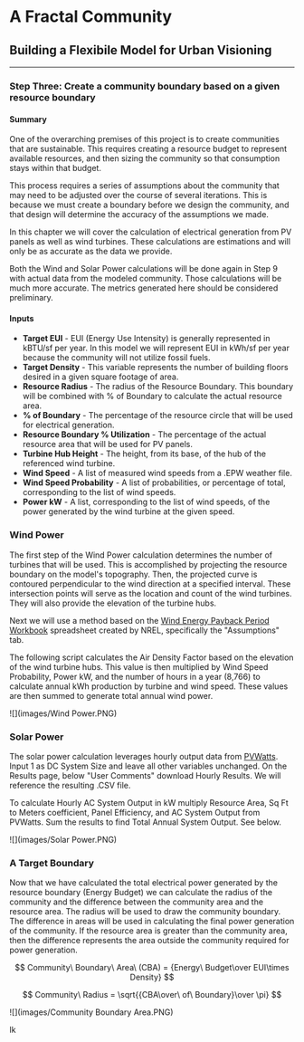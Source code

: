 # A Fractal Community
## Building a Flexibile Model for Urban Visioning
---

### Step Three: Create a community boundary based on a given resource boundary

#### Summary
One of the overarching premises of this project is to create communities that are sustainable. This requires creating a resource budget to represent available resources, and then sizing the community so that consumption stays within that budget. 

This process requires a series of assumptions about the community that may need to be adjusted over the course of several iterations. This is because we must create a boundary before we design the community, and that design will determine the accuracy of the assumptions we made. 

In this chapter we will cover the calculation of electrical generation from PV panels as well as wind turbines. These calculations are estimations and will only be as accurate as the data we provide. 

Both the Wind and Solar Power calculations will be done again in Step 9 with actual data from the modeled community. Those calculations will be much more accurate. The metrics generated here should be considered preliminary.

#### Inputs

- **Target EUI** - EUI (Energy Use Intensity) is generally represented in kBTU/sf per year. In this model we will represent EUI in kWh/sf per year because the community will not utilize fossil fuels.
- **Target Density** - This variable represents the number of building floors desired in a given square footage of area.
- **Resource Radius** - The radius of the Resource Boundary. This boundary will be combined with % of Boundary to calculate the actual resource area.
- **% of Boundary** - The percentage of the resource circle that will be used for electrical generation.
- **Resource Boundary % Utilization** - The percentage of the actual resource area that will be used for PV panels.
- **Turbine Hub Height** - The height, from its base, of the hub of the referenced wind turbine.
- **Wind Speed** - A list of measured wind speeds from a .EPW weather file. 
- **Wind Speed Probability** - A list of probabilities, or percentage of total, corresponding to the list of wind speeds.
- **Power kW** - A list, corresponding to the list of wind speeds, of the power generated by the wind turbine at the given speed. 

### Wind Power
The first step of the Wind Power calculation determines the number of turbines that will be used. This is accomplished by projecting the resource boundary on the  model's topography. Then, the projected curve is contoured perpendicular to the wind direction at a specified interval. These intersection points will serve as the location and count of the wind turbines. They will also provide the elevation of the turbine hubs. 

Next we will use a method based on the [Wind Energy Payback Period Workbook](www.nrel.gov/wind/docs/spread_sheet_Final.xls) spreadsheet created by NREL, specifically the "Assumptions" tab. 

The following script calculates the Air Density Factor based on the elevation of the wind turbine hubs. This value is then multiplied by Wind Speed Probability, Power kW, and the number of hours in a year (8,766) to calculate annual kWh production by turbine and wind speed. These values are then summed to generate total annual wind power.

![](images/Wind Power.PNG)


### Solar Power
The solar power calculation leverages hourly output data from [PVWatts](http://pvwatts.nrel.gov/). Input 1 as DC System Size and leave all other variables unchanged. On the Results page, below "User Comments" download Hourly Results. We will reference the resulting .CSV file. 

To calculate Hourly AC System Output in kW multiply Resource Area, Sq Ft to Meters coefficient, Panel Efficiency, and AC System Output from PVWatts. Sum the results to find Total Annual System Output. See below.

![](images/Solar Power.PNG)


### A Target Boundary

Now that we have calculated the total electrical power generated by the resource boundary (Energy Budget) we can calculate the radius of the community and the difference between the community area and the resource area. The radius will be used to draw the community boundary. The difference in areas will be used in calculating the final power generation of the community. If the resource area is greater than the community area, then the difference represents the area outside the community required for power generation.

$$
Community\ Boundary\ Area\ (CBA) = {Energy\ Budget\over EUI\times Density}
$$

$$
Community\ Radius = \sqrt{{CBA\over\ of\ Boundary}\over \pi}
$$

![](images/Community Boundary Area.PNG)

lk